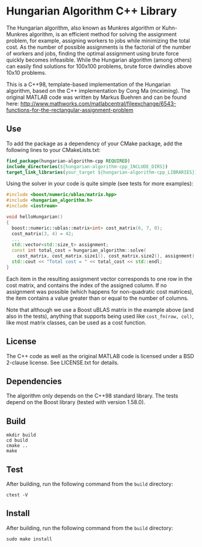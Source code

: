 # Hungarian Algorithm C++ Library

The Hungarian algorithm, also known as Munkres algorithm or Kuhn-Munkres
algorithm, is an efficient method for solving the assignment problem, for
example, assigning workers to jobs while minimizing the total cost. As the
number of possible assignments is the factorial of the number of workers and
jobs, finding the optimal assignment using brute force quickly becomes
infeasible. While the Hungarian algorithm (among others) can easily find
solutions for 100x100 problems, brute force dwindles above 10x10 problems.

This is a C++98, template-based implementation of the Hungarian
algorithm, based on the C++ implementation by Cong Ma (mcximing). The original
MATLAB code was written by Markus Buehren and can be found here:
http://www.mathworks.com/matlabcentral/fileexchange/6543-functions-for-the-rectangular-assignment-problem

## Use

To add the package as a dependency of your CMake package, add the following
lines to your CMakeLists.txt:

```CMake
find_package(hungarian-algorithm-cpp REQUIRED)
include_directories(${hungarian-algorithm-cpp_INCLUDE_DIRS})
target_link_libraries(your_target ${hungarian-algorithm-cpp_LIBRARIES})
```

Using the solver in your code is quite simple (see tests for more examples):

```C++
#include <boost/numeric/ublas/matrix.hpp>
#include <hungarian_algorithm.h>
#include <iostream>

void helloHungarian()
{
  boost::numeric::ublas::matrix<int> cost_matrix(6, 7, 0);
  cost_matrix(3, 4) = 42;
  ...
  std::vector<std::size_t> assignment;
  const int total_cost = hungarian_algorithm::solve(
    cost_matrix, cost_matrix.size1(), cost_matrix.size2(), assignment);
  std::cout << "Total cost = " << total_cost << std::endl;
}
```

Each item in the resulting assignment vector corresponds to one row in the cost
matrix, and contains the index of the assigned column. If no assignment was
possible (which happens for non-quadratic cost matrices), the item contains a
value greater than or equal to the number of columns.

Note that although we use a Boost uBLAS matrix in the example above (and also
in the tests), anything that supports being used like `cost_fn(row, col)`,
like most matrix classes, can be used as a cost function.

## License

The C++ code as well as the original MATLAB code is licensed under a BSD
2-clause license. See LICENSE.txt for details.

## Dependencies

The algorithm only depends on the C++98 standard library. The tests depend on
the Boost library (tested with version 1.58.0).

## Build

```
mkdir build
cd build
cmake ..
make
```

## Test

After building, run the following command from the `build` directory:

```
ctest -V
```

## Install

After building, run the following command from the `build` directory:

```
sudo make install
```

